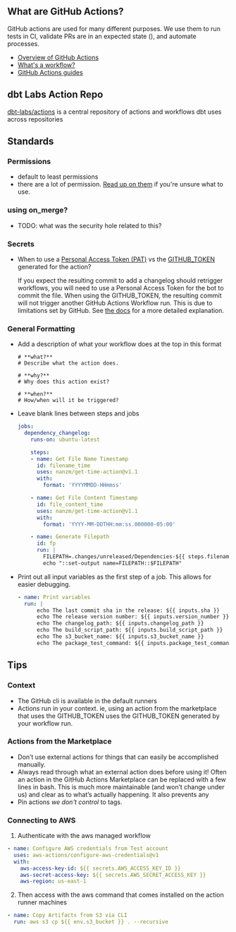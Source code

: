 ## What are GitHub Actions?

GitHub actions are used for many different purposes.  We use them to run tests in CI, validate PRs are in an expected state (), and automate processes.

- [Overview of GitHub Actions](https://docs.github.com/en/actions/learn-github-actions/understanding-github-actions)
- [What's a workflow?](https://docs.github.com/en/actions/using-workflows/about-workflows)
- [GitHub Actions guides](https://docs.github.com/en/actions/guides)

## dbt Labs Action Repo
[dbt-labs/actions](https://github.com/dbt-labs/actions/) is a central repository of actions and workflows dbt uses across repositories

## Standards

### Permissions
- default to least permissions
- there are a lot of permission.  [Read up on them](https://docs.github.com/en/actions/using-jobs/assigning-permissions-to-jobs) if you're unsure what to use.

### using on_merge?
- TODO: what was the security hole related to this?
    
### Secrets
- When to use a [Personal Access Token (PAT)](https://docs.github.com/en/authentication/keeping-your-account-and-data-secure/creating-a-personal-access-token) vs the [GITHUB_TOKEN](https://docs.github.com/en/actions/security-guides/automatic-token-authentication) generated for the action?

    If you expect the resulting commit to add a changelog should retrigger workflows, you will need to use a Personal Access Token for the bot to commit the file. When using the GITHUB_TOKEN, the resulting commit will not trigger another GitHub Actions Workflow run. This is due to limitations set by GitHub. See [the docs](https://docs.github.com/en/actions/security-guides/automatic-token-authentication#using-the-github_token-in-a-workflow) for a more detailed explanation.

### General Formatting
- Add a description of what your workflow does at the top in this format

  ```
  # **what?**
  # Describe what the action does.  

  # **why?**
  # Why does this action exist?

  # **when?**
  # How/when will it be triggered?
  ```

- Leave blank lines between steps and jobs

  ```yaml
  jobs:
    dependency_changelog:
      runs-on: ubuntu-latest

      steps:
      - name: Get File Name Timestamp
        id: filename_time
        uses: nanzm/get-time-action@v1.1
        with:
          format: 'YYYYMMDD-HHmmss'

      - name: Get File Content Timestamp
        id: file_content_time
        uses: nanzm/get-time-action@v1.1
        with:
          format: 'YYYY-MM-DDTHH:mm:ss.000000-05:00'

      - name: Generate Filepath
        id: fp
        run: |
          FILEPATH=.changes/unreleased/Dependencies-${{ steps.filename_time.outputs.time }}.yaml
          echo "::set-output name=FILEPATH::$FILEPATH"
  ```

- Print out all input variables as the first step of a job.  This allows for easier debugging.

  ```yaml
  - name: Print variables
    run: |
        echo The last commit sha in the release: ${{ inputs.sha }}
        echo The release version number: ${{ inputs.version_number }}
        echo The changelog_path: ${{ inputs.changelog_path }}
        echo The build_script_path: ${{ inputs.build_script_path }}
        echo The s3_bucket_name: ${{ inputs.s3_bucket_name }}
        echo The package_test_command: ${{ inputs.package_test_command }}
  ```

## Tips

### Context
- The GitHub cli is available in the default runners
- Actions run in your context.  ie, using an action from the marketplace that uses the GITHUB_TOKEN uses the GITHUB_TOKEN generated by your workflow run.

### Actions from the Marketplace
- Don’t use external actions for things that can easily be accomplished manually.
- Always read through what an external action does before using it!  Often an action in the GitHub Actions Marketplace can be replaced with a few lines in bash.  This is much more maintainable (and won’t change under us) and clear as to what’s actually happening.  It also prevents any
- Pin actions _we don't control_ to tags. 

### Connecting to AWS
1. Authenticate with the aws managed workflow

  ```yaml
  - name: Configure AWS credentials from Test account
    uses: aws-actions/configure-aws-credentials@v1
    with:
      aws-access-key-id: ${{ secrets.AWS_ACCESS_KEY_ID }}
      aws-secret-access-key: ${{ secrets.AWS_SECRET_ACCESS_KEY }}
      aws-region: us-east-1
  ```

2. Then access with the aws command that comes installed on the action runner machines

  ```yaml
  - name: Copy Artifacts from S3 via CLI
    run: aws s3 cp ${{ env.s3_bucket }} . --recursive 
  ```
